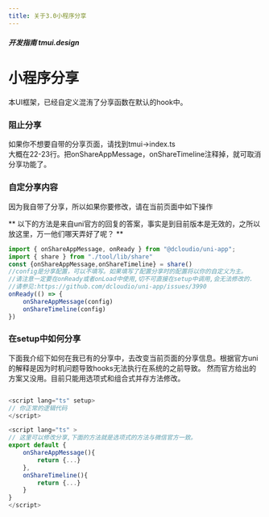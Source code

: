 ```yaml
---
title: 关于3.0小程序分享
---
```


<dirtoc></dirtoc>

##### 开发指南 tmui.design


# 小程序分享 <Badge type="danger" text="v3.0.63+" vertical="middle" />
本UI框架，已经自定义混洧了分享函数在默认的hook中。

### 阻止分享

如果你不想要自带的分享页面，请找到tmui->index.ts<br>
大概在22-23行。把onShareAppMessage，onShareTimeline注释掉，就可取消分享功能了。

### 自定分享内容
因为我自带了分享，所以如果你要修改，请在当前页面中如下操作

** 以下的方法是来自uni官方的回复的答案，事实是到目前版本是无效的，之所以放这里，万一他们哪天弄好了呢？ **

```ts
import { onShareAppMessage, onReady } from "@dcloudio/uni-app";
import { share } from "./tool/lib/share"
const {onShareAppMessage,onShareTimeline} = share()
//config是分享配置，可以不填写。如果填写了配置分享时的配置将以你的自定义为主。
//请注意一定要在onReady或者onLoad中使用,切不可直接在setup中调用,会无法修改的.
//请参见:https://github.com/dcloudio/uni-app/issues/3990
onReady(() => {
	onShareAppMessage(config)
	onShareTimeline(config)
})

```

### 在setup中如何分享
下面我介绍下如何在我已有的分享中，去改变当前页面的分享信息。根据官方uni的解释是因为时机问题导致hooks无法执行在系统的之前导致。
然而官方给出的方案又没用。目前只能用选项式和组合式并存方法修改。

```ts

<script lang="ts" setup>
// 你正常的逻辑代码
</script>

<script lang="ts" >
// 这里可以修改分享,下面的方法就是选项式的方法与微信官方一致。
export default {
	onShareAppMessage(){
		return {...}
	},
	onShareTimeline(){
		return {...}
	}
}
</script>

```
